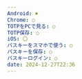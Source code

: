 ```yaml
---
Android: ✖
Chrome: ○
TOTPをPCで見る: ○
TOTP保存: ○
iOS: 〇
パスキーをスマホで使う: ○
パスキーを保存: ○
パスキーログイン: ○
date: 2024-12-27T22:36
---
```


